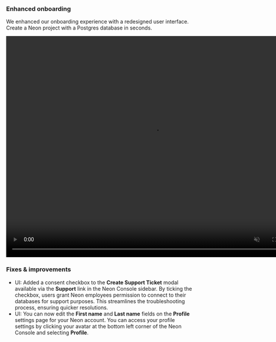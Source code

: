 ### Enhanced onboarding

We enhanced our onboarding experience with a redesigned user interface. Create a Neon project with a Postgres database in seconds.

<video autoPlay playsInline muted loop width="800" height="600">
  <source type="video/mp4" src="/docs/relnotes/new_onboarding.mp4"/>
</video>

### Fixes & improvements

- UI: Added a consent checkbox to the **Create Support Ticket** modal available via the **Support** link in the Neon Console sidebar. By ticking the checkbox, users grant Neon employees permission to connect to their databases for support purposes. This streamlines the troubleshooting process, ensuring quicker resolutions.
- UI: You can now edit the **First name** and **Last name** fields on the **Profile** settings page for your Neon account. You can access your profile settings by clicking your avatar at the bottom left corner of the Neon Console and selecting **Profile**.
